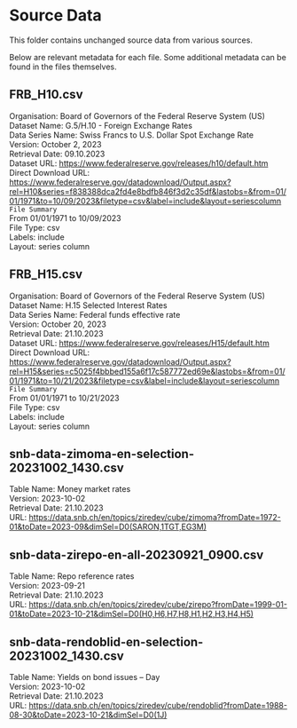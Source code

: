 # Source Data

This folder contains unchanged source data from various sources.

Below are relevant metadata for each file. Some additional metadata can be found in the files themselves.

## FRB_H10.csv
Organisation: Board of Governors of the Federal Reserve System (US)  
Dataset Name: G.5/H.10 - Foreign Exchange Rates  
Data Series Name: Swiss Francs to U.S. Dollar Spot Exchange Rate  
Version: October 2, 2023  
Retrieval Date: 09.10.2023  
Dataset URL: https://www.federalreserve.gov/releases/h10/default.htm  
Direct Download URL: https://www.federalreserve.gov/datadownload/Output.aspx?rel=H10&series=f838388dca2fd4e8bdfb846f3d2c35df&lastobs=&from=01/01/1971&to=10/09/2023&filetype=csv&label=include&layout=seriescolumn  
`File Summary`  
From 01/01/1971 to 10/09/2023  
File Type: csv  
Labels: include  
Layout: series column  

## FRB_H15.csv
Organisation: Board of Governors of the Federal Reserve System (US)  
Dataset Name: H.15 Selected Interest Rates  
Data Series Name: Federal funds effective rate  
Version: October 20, 2023  
Retrieval Date: 21.10.2023  
Dataset URL: https://www.federalreserve.gov/releases/H15/default.htm  
Direct Download URL: https://www.federalreserve.gov/datadownload/Output.aspx?rel=H15&series=c5025f4bbbed155a6f17c587772ed69e&lastobs=&from=01/01/1971&to=10/21/2023&filetype=csv&label=include&layout=seriescolumn  
`File Summary`  
From 01/01/1971 to 10/21/2023  
File Type: csv  
Labels: include  
Layout: series column  

## snb-data-zimoma-en-selection-20231002_1430.csv
Table Name: Money market rates  
Version: 2023-10-02  
Retrieval Date: 21.10.2023  
URL: https://data.snb.ch/en/topics/ziredev/cube/zimoma?fromDate=1972-01&toDate=2023-09&dimSel=D0(SARON,1TGT,EG3M)  


## snb-data-zirepo-en-all-20230921_0900.csv
Table Name: Repo reference rates  
Version: 2023-09-21  
Retrieval Date: 21.10.2023  
URL: https://data.snb.ch/en/topics/ziredev/cube/zirepo?fromDate=1999-01-01&toDate=2023-10-21&dimSel=D0(H0,H6,H7,H8,H1,H2,H3,H4,H5)  

## snb-data-rendoblid-en-selection-20231002_1430.csv
Table Name: Yields on bond issues – Day  
Version: 2023-10-02  
Retrieval Date: 21.10.2023  
URL: https://data.snb.ch/en/topics/ziredev/cube/rendoblid?fromDate=1988-08-30&toDate=2023-10-21&dimSel=D0(1J)  